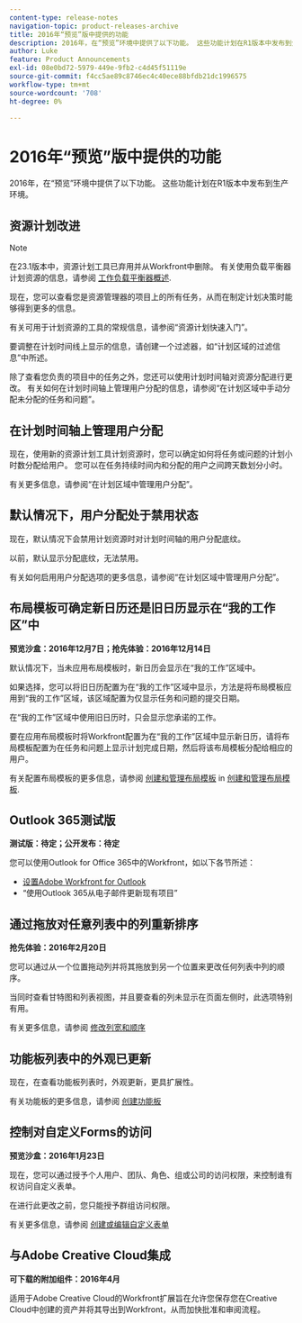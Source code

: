 ```yaml
---
content-type: release-notes
navigation-topic: product-releases-archive
title: 2016年“预览”版中提供的功能
description: 2016年，在“预览”环境中提供了以下功能。 这些功能计划在R1版本中发布到生产环境。
author: Luke
feature: Product Announcements
exl-id: 08e0bd72-5979-449e-9fb2-c4d45f51119e
source-git-commit: f4cc5ae89c8746ec4c40ece88bfdb21dc1996575
workflow-type: tm+mt
source-wordcount: '708'
ht-degree: 0%

---
```


# 2016年“预览”版中提供的功能

2016年，在“预览”环境中提供了以下功能。 这些功能计划在R1版本中发布到生产环境。

## 资源计划改进

>[!NOTE]
>
>在23.1版本中，资源计划工具已弃用并从Workfront中删除。 有关使用负载平衡器计划资源的信息，请参阅 [工作负载平衡器概述](../../../../resource-mgmt/workload-balancer/overview-workload-balancer.md).

现在，您可以查看您是资源管理器的项目上的所有任务，从而在制定计划决策时能够得到更多的信息。

有关可用于计划资源的工具的常规信息，请参阅“资源计划快速入门”。

要调整在计划时间线上显示的信息，请创建一个过滤器，如“计划区域的过滤信息”中所述。

除了查看您负责的项目中的任务之外，您还可以使用计划时间轴对资源分配进行更改。 有关如何在计划时间轴上管理用户分配的信息，请参阅“在计划区域中手动分配未分配的任务和问题”。

## 在计划时间轴上管理用户分配

现在，使用新的资源计划工具计划资源时，您可以确定如何将任务或问题的计划小时数分配给用户。 您可以在任务持续时间内和分配的用户之间跨天数划分小时。

有关更多信息，请参阅“在计划区域中管理用户分配”。

## 默认情况下，用户分配处于禁用状态

现在，默认情况下会禁用计划资源时对计划时间轴的用户分配底纹。

以前，默认显示分配底纹，无法禁用。

有关如何启用用户分配选项的更多信息，请参阅“在计划区域中管理用户分配”。

## 布局模板可确定新日历还是旧日历显示在“我的工作区”中

**预览沙盒：2016年12月7日；抢先体验：2016年12月14日** 

默认情况下，当未应用布局模板时，新日历会显示在“我的工作”区域中。

如果选择，您可以将旧日历配置为在“我的工作”区域中显示，方法是将布局模板应用到“我的工作”区域，该区域配置为仅显示任务和问题的提交日期。

在“我的工作”区域中使用旧日历时，只会显示您承诺的工作。

要在应用布局模板时将Workfront配置为在“我的工作”区域中显示新日历，请将布局模板配置为在任务和问题上显示计划完成日期，然后将该布局模板分配给相应的用户。

有关配置布局模板的更多信息，请参阅 [创建和管理布局模板](../../../../administration-and-setup/customize-workfront/use-layout-templates/create-and-manage-layout-templates.md#customizing-my-work) in [创建和管理布局模板](../../../../administration-and-setup/customize-workfront/use-layout-templates/create-and-manage-layout-templates.md).

## Outlook 365测试版

**测试版：待定；公开发布：待定**

您可以使用Outlook for Office 365中的Workfront，如以下各节所述：

* [设置Adobe Workfront for Outlook](../../../../workfront-integrations-and-apps/using-workfront-with-outlook/set-up-workfront-for-outlook.md)
* “使用Outlook 365从电子邮件更新现有项目”

## 通过拖放对任意列表中的列重新排序

**抢先体验：2016年2月20日**

您可以通过从一个位置拖动列并将其拖放到另一个位置来更改任何列表中列的顺序。

当同时查看甘特图和列表视图，并且要查看的列未显示在页面左侧时，此选项特别有用。 

有关更多信息，请参阅 [修改列宽和顺序](../../../../reports-and-dashboards/reports/reporting-elements/modify-column-width-order.md)

## 功能板列表中的外观已更新

现在，在查看功能板列表时，外观更新，更具扩展性。

有关功能板的更多信息，请参阅 [创建功能板](../../../../reports-and-dashboards/dashboards/creating-and-managing-dashboards/create-dashboard.md)

## 控制对自定义Forms的访问

**预览沙盒：2016年1月23日**

现在，您可以通过授予个人用户、团队、角色、组或公司的访问权限，来控制谁有权访问自定义表单。 

在进行此更改之前，您只能授予群组访问权限。

有关更多信息，请参阅 [创建或编辑自定义表单](../../../../administration-and-setup/customize-workfront/create-manage-custom-forms/create-or-edit-a-custom-form.md)

## 与Adobe Creative Cloud集成

**可下载的附加组件：2016年4月**

适用于Adobe Creative Cloud的Workfront扩展旨在允许您保存您在Creative Cloud中创建的资产并将其导出到Workfront，从而加快批准和审阅流程。
